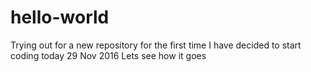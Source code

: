 # hello-world
Trying out for a new repository for the first time
I have decided to start coding today 29 Nov 2016
Lets see how it goes
